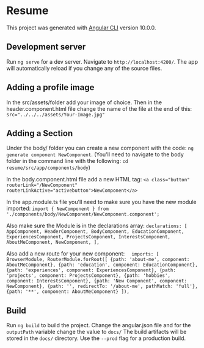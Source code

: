 # Resume

This project was generated with [Angular CLI](https://github.com/angular/angular-cli) version 10.0.0.

## Development server

Run `ng serve` for a dev server. Navigate to `http://localhost:4200/`. The app will automatically reload if you change any of the source files.

## Adding a profile image

In the src/assets/folder add your image of choice. Then in the header.component.html file change the name of the file at the end of this:
`src="../../../assets/Your-Image.jpg"`

## Adding a Section

Under the body/ folder you can create a new component with the code: `ng generate component NewComponent`. (You'll need to navigate to the body folder in the command line with the following: `cd resume/src/app/components/body`)

In the body.component.html file add a new HTML tag:
`<a class="button" routerLink="/NewComponent" routerLinkActive="activebutton">NewComponent</a>`

In the app.module.ts file you'll need to make sure you have the new module imported:
`import { NewComponent } from './components/body/NewComponent/NewComponent.component';`

Also make sure the Module is in the declarations array:
`declarations: [
    AppComponent,
    HeaderComponent,
    BodyComponent,
    EducationComponent,
    ExperiencesComponent,
    ProjectsComponent,
    InterestsComponent,
    AboutMeComponent,
    NewComponent,
  ],` 

Also add a new route for your new component:
`  imports: [
    BrowserModule,
    RouterModule.forRoot([
      {path: 'about-me', component: AboutMeComponent},
      {path: 'education', component: EducationComponent},
      {path: 'experiences', component: ExperiencesComponent},
      {path: 'projects', component: ProjectsComponent},
      {path: 'hobbies', component: InterestsComponent},
      {path: 'New Component', component: NewComponent},
      {path: '', redirectTo: '/about-me', pathMatch: 'full'},
      {path: '**', component: AboutMeComponent}
    ]),`


## Build

Run `ng build` to build the project. 
Change the angular.json file and for the `outputPath` variable change the value to `docs/`
The build artifacts will be stored in the `docs/` directory. Use the `--prod` flag for a production build.

## 
